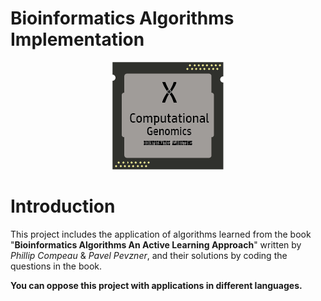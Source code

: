 # Bioinformatics Algorithms Implementation

<p align="center">
  <img src="https://github.com/serkanhelvacioglu/Bionformatics-Algorithms/blob/main/Chapter%201%20(WHERE%20IN%20THE%20GENOME%20DOES%20DNA%20REPLICATION%20BEGIN)/assets/bioInformatics.png" />
</p>


# Introduction

This project includes the application of algorithms learned from the book "**Bioinformatics Algorithms An Active Learning Approach**" written by *Phillip Compeau* & *Pavel Pevzner*, and their solutions by coding the questions in the book. 

**You can oppose this project with applications in different languages.**

